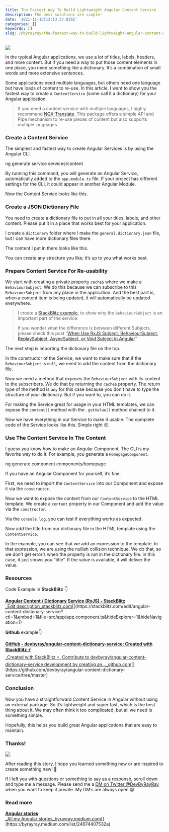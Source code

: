 ```yaml
---
title: The Fastest Way To Build Lightweight Angular Content Service
description: The best solutions are simple!
date: '2021-11-15T13:13:37.836Z'
categories: []
keywords: []
slug: /@byrayray/the-fastest-way-to-build-lightweight-angular-content-service-1970fbc67681
---
```


![](/Users/devbyrayray/Downloads/medium-export-a7b31d8cfbafc479a349e86525a0598d57555fb548cdfad5aa20f48d7b4db09d/posts/md_1664876347726/img/1__HWY53D51pJqJuCKUXFf__9g.jpeg)

In the typical Angular applications, we use a lot of titles, labels, headers, and more content. But if you need a way to put those content elements in one place, you need something like a dictionary. It’s a combination of small words and more extensive sentences.

Some applications need multiple languages, but others need one language but have loads of content to re-use. In this article, I want to show you the fastest way to create a `ContentService` (some call it a dictionary) for your Angular application.

> If you need a content service with multiple languages, I highly recommend [NGX-Translate](http://www.ngx-translate.com/). This package offers a simple API and Pipe mechanism to re-use pieces of content but also supports multiple languages.

### Create a Content Service

The simplest and fastest way to create Angular Services is by using the Angular CLI.

ng generate service services/content

By running this command, you will generate an Angular Service, automatically added to the `app.module.ts` file. If your project has different settings for the CLI, it could appear in another Angular Module.

Now the Content Service looks like this.

### Create a JSON Dictionary File

You need to create a dictionary file to put in all your titles, labels, and other content. Please put it in a place that works best for your application.

I create a `dictionary` folder where I make the `general.dictionary.json` file, but I can have more dictionary files there.

The content I put in there looks like this.

You can create any structure you like; it’s up to you what works best.

### Prepare Content Service For Re-usability

We start with creating a private property `cache$` where we make a `BehaviourSubject`. We do this because we can subscribe to this `BehaviourSubject` from any place in the application. And the best part is, when a content item is being updated, it will automatically be updated everywhere.

> I create a [StackBlitz example](https://stackblitz.com/edit/angular-content-dictionary-service?file=README.md), to show why the `BehaviourSubject` is an important part of the service.

> If you wonder what the difference is between different Subjects, please check this post “[When Use RxJS Subject, BehaviourSubject, ReplaySubject, AsyncSubject, or Void Subject in Angular](https://hasnode.byrayray.dev/rxjs-subject-behavioursubject-replaysubject-asyncsubject-void-subject-angular)”

The next step is importing the dictionary file on the top.

In the constructor of the Service, we want to make sure that if the `BehaviourSubject` is `null`, we need to add the content from the dictionary file.

Now we need a method that exposes the `BehaviourSubject` with its content to the subscribers. We do that by returning the `cache$` property. The return type of the method is `any` for this case because you don't have to type the structure of your dictionary. But if you want to, you can do it.

For making the Service great for usage in your HTML templates, we can expose the `content()` method with the `.getValue()` method chained to it.

Now we have everything in our Service to make it usable. The complete code of the Service looks like this. Simple right 😉.

### Use The Content Service In The Content

I guess you know how to make an Angular Component. The CLI is my favorite way to do it. For example, you generate a `HomepageComponent`.

ng generate component components/homepage

If you have an Angular Component for yourself, it’s fine.

First, we need to import the `ContentService` into our Component and expose it via the `constructor`.

Now we want to expose the content from our `ContentService` to the HTML template. We create a `content` property in our Component and add the value via the `constructor`.

Via the `console.log`, you can test if everything works as expected.

Now add the title from our dictionary file in the HTML template using the `ContentService`.

In the example, you can see that we add an expression to the template. In that expression, we are using the nullish collision technique. We do that, so we don’t get error’s when the property is not in the dictionary file. In this case, it just shows you “title”. If the value is available, it will deliver the value.

### Resources

Code Example in **StackBlitz** 👇

[**Angular Content / Dictionary Service (RxJS) - StackBlitz**  
_Edit description_stackblitz.com](https://stackblitz.com/edit/angular-content-dictionary-service?ctl=1&embed=1&file=src/app/app.component.ts&hideExplorer=1&hideNavigation=1 "https://stackblitz.com/edit/angular-content-dictionary-service?ctl=1&embed=1&file=src/app/app.component.ts&hideExplorer=1&hideNavigation=1")[](https://stackblitz.com/edit/angular-content-dictionary-service?ctl=1&embed=1&file=src/app/app.component.ts&hideExplorer=1&hideNavigation=1)

**Github** example👇

[**GitHub - devbyray/angular-content-dictionary-service: Created with StackBlitz ⚡️**  
_Created with StackBlitz ⚡️. Contribute to devbyray/angular-content-dictionary-service development by creating an…_github.com](https://github.com/devbyray/angular-content-dictionary-service/tree/master "https://github.com/devbyray/angular-content-dictionary-service/tree/master")[](https://github.com/devbyray/angular-content-dictionary-service/tree/master)

### Conclusion

Now you have a straightforward Content Service in Angular without using an external package. So it’s lightweight and super fast, which is the best thing about it. We may often think it too complicated, but all we need is something simple.

Hopefully, this helps you build great Angular applications that are easy to maintain.

### Thanks!

![](/Users/devbyrayray/Downloads/medium-export-a7b31d8cfbafc479a349e86525a0598d57555fb548cdfad5aa20f48d7b4db09d/posts/md_1664876347726/img/0__7pa1RpRxXqdkgYAJ.jpg)

After reading this story, I hope you learned something new or are inspired to create something new! 🤗

If I left you with questions or something to say as a response, scroll down and type me a message. Please send me a [DM on Twitter @DevByRayRay](https://twitter.com/@devbyrayray) when you want to keep it private. My DM’s are always open 😁



### **Read more**

[**Angular stories**  
_All my Angular stories_byrayray.medium.com](https://byrayray.medium.com/list/24674407532a "https://byrayray.medium.com/list/24674407532a")[](https://byrayray.medium.com/list/24674407532a)